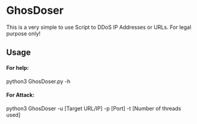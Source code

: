 # GhosDoser
This is a very simple to use Script to DDoS IP Addresses or URLs.
For legal purpose only!

## Usage
#### For help: 
python3 GhosDoser.py -h  
#### For Attack: 
python3 GhosDoser -u [Target URL/IP] -p [Port] -t [Number of threads used]
